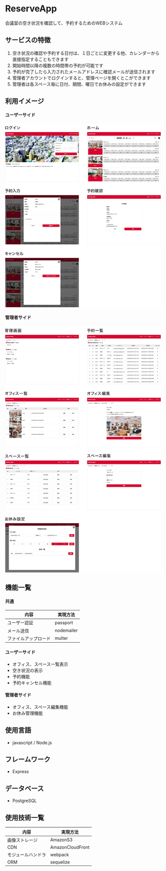 # ReserveApp
会議室の空き状況を確認して、予約するためのWEBシステム

## サービスの特徴
1. 空き状況の確認や予約する日付は、１日ごとに変更する他、カレンダーから直接指定することもできます
2. 開始時間以降の複数の時間帯の予約が可能です
3. 予約が完了したら入力されたメールアドレスに確認メールが送信されます
4. 管理者アカウントでログインすると、管理ページを開くとこができます
5. 管理者は各スペース毎に日付、期間、曜日でお休みの設定ができます

## 利用イメージ

#### ユーザーサイド

![ユーザーサイド](https://github.com/khaki-ranger/Assets/blob/master/ReserveApp/userSide.jpg?raw=true "ユーザーサイド")

#### 管理者サイド

![管理者サイド](https://github.com/khaki-ranger/Assets/blob/master/ReserveApp/ownerSide.jpg?raw=true "管理者サイド")

## 機能一覧

#### 共通
| 内容 | 実現方法 |
----|----
|ユーザー認証 |passport |
|メール送信 |nodemailer |
|ファイルアップロード |multer |

#### ユーザーサイド
- オフィス、スペース一覧表示
- 空き状況の表示
- 予約機能
- 予約キャンセル機能

#### 管理者サイド
- オフィス、スペース編集機能
- お休み管理機能

## 使用言語

- javascript / Node.js

## フレームワーク

- Express

## データベース

- PostgreSQL

## 使用技術一覧
 
| 内容 | 実現方法 |
----|----
|画像ストレージ |AmazonS3 |
|CDN |AmazonCloudFront |
|モジュールハンドラ |webpack |
|ORM |sequelize |
